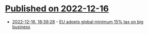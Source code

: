 # [Published on 2022-12-16](index.md)

* [2022-12-16, 18:39:28](https://news.ycombinator.com/item?id=34018332) - [EU adopts global minimum 15% tax on big business](https://www.bbc.com/news/business-64004673)
